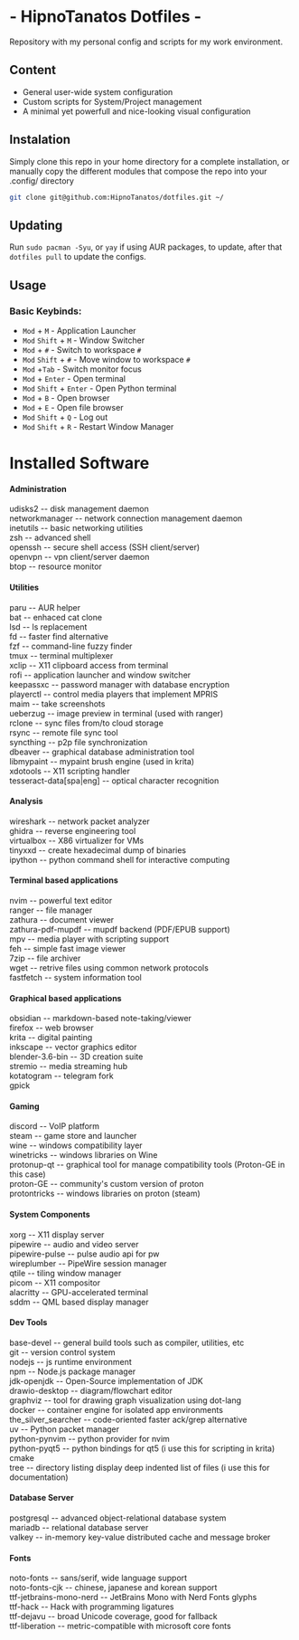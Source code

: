 # - HipnoTanatos Dotfiles -
Repository with my personal config and scripts for my work environment.

## Content
- General user-wide system configuration
- Custom scripts for System/Project management
- A minimal yet powerfull and nice-looking visual configuration

## Instalation
Simply clone this repo in your home directory for a complete installation, or manually copy the different modules that compose the repo into your .config/ directory

```bash
git clone git@github.com:HipnoTanatos/dotfiles.git ~/
```

## Updating
Run `sudo pacman -Syu`, or `yay` if using AUR packages, to update, after that `dotfiles pull` to update the configs.

## Usage
### Basic Keybinds:
- `Mod` + `M` - Application Launcher
- `Mod` `Shift` + `M` - Window Switcher
- `Mod` + `#` - Switch to workspace `#`
- `Mod` `Shift` + `#` - Move window to workspace `#`
- `Mod` +`Tab` - Switch monitor focus
- `Mod` + `Enter` - Open terminal
- `Mod` `Shift` + `Enter` - Open Python terminal
- `Mod` + `B` - Open browser
- `Mod` + `E` - Open file browser
- `Mod` `Shift` + `Q` - Log out
- `Mod` `Shift` + `R` - Restart Window Manager

# Installed Software
#### Administration
udisks2 -- disk management daemon<br>
networkmanager -- network connection management daemon<br>
inetutils -- basic networking utilities<br>
zsh -- advanced shell<br>
openssh -- secure shell access (SSH client/server)<br>
openvpn -- vpn client/server daemon<br>
btop -- resource monitor


#### Utilities
paru -- AUR helper<br>
bat -- enhaced cat clone<br>
lsd -- ls replacement<br>
fd -- faster find alternative<br>
fzf -- command-line fuzzy finder<br>
tmux -- terminal multiplexer<br>
xclip -- X11 clipboard access from terminal<br>
rofi -- application launcher and window switcher<br>
keepassxc -- password manager with database encryption<br>
playerctl -- control media players that implement MPRIS<br>
maim -- take screenshots<br>
ueberzug -- image preview in terminal (used with ranger)<br>
rclone -- sync files from/to cloud storage<br>
rsync -- remote file sync tool<br>
syncthing -- p2p file synchronization<br>
dbeaver -- graphical database administration tool<br>
libmypaint -- mypaint brush engine (used in krita)<br>
xdotools -- X11 scripting handler<br>
tesseract-data[spa|eng] -- optical character recognition


#### Analysis
wireshark -- network packet analyzer<br>
ghidra -- reverse engineering tool<br>
virtualbox -- X86 virtualizer for VMs<br>
tinyxxd -- create hexadecimal dump of binaries<br>
ipython -- python command shell for interactive computing


#### Terminal based applications
nvim -- powerful text editor<br>
ranger -- file manager<br>
zathura -- document viewer<br>
zathura-pdf-mupdf -- mupdf backend (PDF/EPUB support)<br>
mpv -- media player with scripting support<br>
feh -- simple fast image viewer<br>
7zip -- file archiver<br>
wget -- retrive files using common network protocols<br>
fastfetch -- system information tool


#### Graphical based applications
obsidian -- markdown-based note-taking/viewer<br>
firefox -- web browser<br>
krita -- digital painting<br>
inkscape -- vector graphics editor<br>
blender-3.6-bin -- 3D creation suite<br>
stremio -- media streaming hub<br>
kotatogram -- telegram fork<br>
gpick


#### Gaming
discord -- VoIP platform<br>
steam -- game store and launcher<br>
wine -- windows compatibility layer<br>
winetricks -- windows libraries on Wine<br>
protonup-qt -- graphical tool for manage compatibility tools (Proton-GE in this case)<br>
proton-GE -- community's custom version of proton<br>
protontricks -- windows libraries on proton (steam)


#### System Components
xorg -- X11 display server<br>
pipewire -- audio and video server<br>
pipewire-pulse -- pulse audio api for pw<br>
wireplumber -- PipeWire session manager<br>
qtile -- tiling window manager<br>
picom -- X11 compositor<br>
alacritty -- GPU-accelerated terminal<br>
sddm -- QML based display manager


#### Dev Tools
base-devel -- general build tools such as compiler, utilities, etc<br>
git -- version control system<br>
nodejs -- js runtime environment<br>
npm -- Node.js package manager<br>
jdk-openjdk -- Open-Source implementation of JDK<br>
drawio-desktop -- diagram/flowchart editor<br>
graphviz -- tool for drawing graph visualization using dot-lang<br>
docker -- container engine for isolated app environments<br>
the_silver_searcher -- code-oriented faster ack/grep alternative<br>
uv -- Python packet manager<br>
python-pynvim -- python provider for nvim<br>
python-pyqt5 -- python bindings for qt5 (i use this for scripting in krita)
cmake<br>
tree -- directory listing display deep indented list of files (i use this for documentation)


#### Database Server
postgresql -- advanced object-relational database system<br>
mariadb -- relational database server<br>
valkey -- in-memory key-value distributed cache and message broker


#### Fonts
noto-fonts -- sans/serif, wide language support<br>
noto-fonts-cjk -- chinese, japanese and korean support<br>
ttf-jetbrains-mono-nerd -- JetBrains Mono with Nerd Fonts glyphs<br>
ttf-hack -- Hack with programming ligatures<br>
ttf-dejavu -- broad Unicode coverage, good for fallback<br>
ttf-liberation -- metric-compatible with microsoft core fonts
